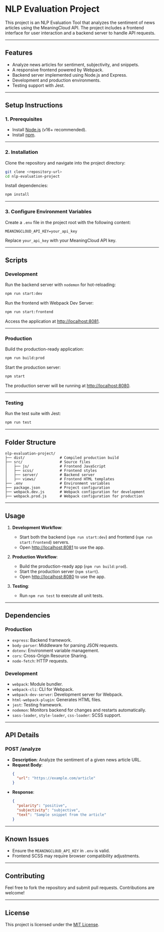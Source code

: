 # NLP Evaluation Project

This project is an NLP Evaluation Tool that analyzes the sentiment of news articles using the MeaningCloud API. The project includes a frontend interface for user interaction and a backend server to handle API requests.

---

## **Features**
- Analyze news articles for sentiment, subjectivity, and snippets.
- A responsive frontend powered by Webpack.
- Backend server implemented using Node.js and Express.
- Development and production environments.
- Testing support with Jest.

---

## **Setup Instructions**

### **1. Prerequisites**
- Install [Node.js](https://nodejs.org/) (v16+ recommended).
- Install [npm](https://www.npmjs.com/).

---

### **2. Installation**
Clone the repository and navigate into the project directory:

```bash
git clone <repository-url>
cd nlp-evaluation-project
```

Install dependencies:

```bash
npm install
```

---

### **3. Configure Environment Variables**
Create a `.env` file in the project root with the following content:

```plaintext
MEANINGCLOUD_API_KEY=your_api_key
```

Replace `your_api_key` with your MeaningCloud API key.

---

## **Scripts**

### **Development**
Run the backend server with `nodemon` for hot-reloading:

```bash
npm run start:dev
```

Run the frontend with Webpack Dev Server:

```bash
npm run start:frontend
```

Access the application at [http://localhost:8081](http://localhost:8081).

---

### **Production**
Build the production-ready application:

```bash
npm run build:prod
```

Start the production server:

```bash
npm start
```

The production server will be running at [http://localhost:8080](http://localhost:8080).

---

### **Testing**
Run the test suite with Jest:

```bash
npm run test
```

---

## **Folder Structure**

```plaintext
nlp-evaluation-project/
├── dist/                # Compiled production build
├── src/                 # Source files
│   ├── js/              # Frontend JavaScript
│   ├── scss/            # Frontend styles
│   ├── server/          # Backend server
│   ├── views/           # Frontend HTML templates
├── .env                 # Environment variables
├── package.json         # Project configuration
├── webpack.dev.js       # Webpack configuration for development
├── webpack.prod.js      # Webpack configuration for production
```

---

## **Usage**
1. **Development Workflow**:
   - Start both the backend (`npm run start:dev`) and frontend (`npm run start:frontend`) servers.
   - Open [http://localhost:8081](http://localhost:8081) to use the app.

2. **Production Workflow**:
   - Build the production-ready app (`npm run build:prod`).
   - Start the production server (`npm start`).
   - Open [http://localhost:8080](http://localhost:8080) to use the app.

3. **Testing**:
   - Run `npm run test` to execute all unit tests.

---

## **Dependencies**

### **Production**
- `express`: Backend framework.
- `body-parser`: Middleware for parsing JSON requests.
- `dotenv`: Environment variable management.
- `cors`: Cross-Origin Resource Sharing.
- `node-fetch`: HTTP requests.

### **Development**
- `webpack`: Module bundler.
- `webpack-cli`: CLI for Webpack.
- `webpack-dev-server`: Development server for Webpack.
- `html-webpack-plugin`: Generates HTML files.
- `jest`: Testing framework.
- `nodemon`: Monitors backend for changes and restarts automatically.
- `sass-loader`, `style-loader`, `css-loader`: SCSS support.

---

## **API Details**

### **POST /analyze**
- **Description**: Analyze the sentiment of a given news article URL.
- **Request Body**:
  ```json
  {
    "url": "https://example.com/article"
  }
  ```
- **Response**:
  ```json
  {
    "polarity": "positive",
    "subjectivity": "subjective",
    "text": "Sample snippet from the article"
  }
  ```

---

## **Known Issues**
- Ensure the `MEANINGCLOUD_API_KEY` in `.env` is valid.
- Frontend SCSS may require browser compatibility adjustments.

---

## **Contributing**
Feel free to fork the repository and submit pull requests. Contributions are welcome!

---

## **License**
This project is licensed under the [MIT License](LICENSE).